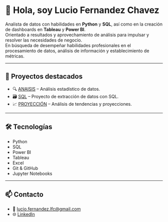 # 👋 Hola, soy Lucio Fernandez Chavez

Analista de datos con habilidades en **Python** y **SQL**, así como en la creación de dashboards en **Tableau** y **Power BI**.  
Orientado a resultados y aprovechamiento de análisis para impulsar y resolver las necesidades de negocio.  
En búsqueda de desempeñar habilidades profesionales en el procesamiento de datos, análisis de información y establecimiento de métricas.

---

## 🚀 Proyectos destacados

- 🔍 [ANAISIS](https://github.com/lucio044/ANALISIS-ESTADISCO.git) – Análisis estadístico de datos.
- 🗃️ [SQL](https://github.com/lucio044/PROYECTO-DE-ESTRACCION-DE-DATOS-CON-SQL.git) – Proyecto de extracción de datos con SQL.
- 📈 [PROYECCIÓN](https://github.com/lucio044/PROYECTO-TENDENCIAS.git) – Análisis de tendencias y proyecciones.

---

## 🛠️ Tecnologías

- Python  
- SQL  
- Power BI  
- Tableau  
- Excel  
- Git & GitHub
- Jupyter Notebooks

---

## 📫 Contacto

- 📧 lucio.fernandez.lfc@gmail.com  
- 🌐 [LinkedIn](https://www.linkedin.com/in/lucio-fernandez-chavez)

